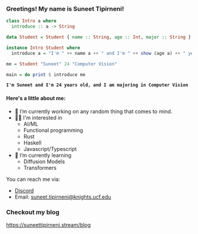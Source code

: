 ### Greetings! My name is Suneet Tipirneni!

```hs
class Intro a where
  introduce :: a -> String

data Student = Student { name :: String, age :: Int, major :: String }

instance Intro Student where
  introduce a = "I'm " ++ name a ++ " and I'm " ++ show (age a) ++ " years old, and I am majoring in " ++ major a

me = Student "Suneet" 24 "Computer Vision"

main = do print $ introduce me
```

**``I'm Suneet and I'm 24 years old, and I am majoring in Computer Vision``**

#### Here's a little about me:

- 🔭 I’m currently working on any random thing that comes to mind.
- 👨‍💻 I'm interested in
  - AI/ML  
  - Functional programming
  - Rust
  - Haskell
  - Javascript/Typescript
- 🌱 I’m currently learning
  - Diffusion Models
  - Transformers

You can reach me via:
- [Discord](https://discordapp.com/users/386337006764032002)
- Email: suneet.tipirneni@knights.ucf.edu

### Checkout my blog

https://suneettipirneni.stream/blog

<!--
**suneettipirneni/suneettipirneni** is a ✨ _special_ ✨ repository because its `README.md` (this file) appears on your GitHub profile.

Here are some ideas to get you started:

- 🔭 I’m currently working on ...
  - Frontend Code + Desgin
- 🌱 I’m currently learning ...
- 👯 I’m looking to collaborate on ...
- 🤔 I’m looking for help with ...
- 💬 Ask me about ...
- 📫 How to reach me: ...
- 😄 Pronouns: ...
- ⚡ Fun fact: ...
-->
